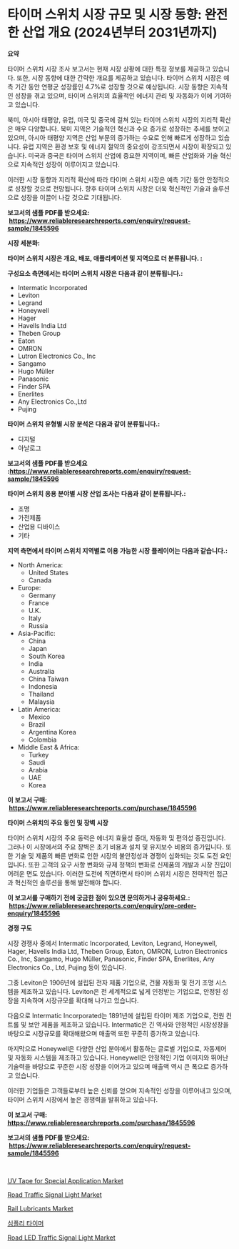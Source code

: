 <p><h1>타이머 스위치 시장 규모 및 시장 동향: 완전한 산업 개요 (2024년부터 2031년까지)</h1></p><p><strong>요약</strong></p>
<p><p>타이머 스위치 시장 조사 보고서는 현재 시장 상황에 대한 특정 정보를 제공하고 있습니다. 또한, 시장 동향에 대한 간략한 개요를 제공하고 있습니다. 타이머 스위치 시장은 예측 기간 동안 연평균 성장률인 4.7%로 성장할 것으로 예상됩니다. 시장 동향은 지속적인 성장을 겪고 있으며, 타이머 스위치의 효율적인 에너지 관리 및 자동화가 이에 기여하고 있습니다.</p><p>북미, 아시아 태평양, 유럽, 미국 및 중국에 걸쳐 있는 타이머 스위치 시장의 지리적 확산은 매우 다양합니다. 북미 지역은 기술적인 혁신과 수요 증가로 성장하는 추세를 보이고 있으며, 아시아 태평양 지역은 산업 부문의 증가하는 수요로 인해 빠르게 성장하고 있습니다. 유럽 지역은 환경 보호 및 에너지 절약의 중요성이 강조되면서 시장이 확장되고 있습니다. 미국과 중국은 타이머 스위치 산업에 중요한 지역이며, 빠른 산업화와 기술 혁신으로 지속적인 성장이 이루어지고 있습니다.</p><p>이러한 시장 동향과 지리적 확산에 따라 타이머 스위치 시장은 예측 기간 동안 안정적으로 성장할 것으로 전망됩니다. 향후 타이머 스위치 시장은 더욱 혁신적인 기술과 솔루션으로 성장을 이끌어 나갈 것으로 기대됩니다.</p></p>
<p><strong>보고서의 샘플 PDF를 받으세요: &nbsp;<a href="https://www.reliableresearchreports.com/enquiry/request-sample/1845596">https://www.reliableresearchreports.com/enquiry/request-sample/1845596</a></strong></p>
<p><strong>시장 세분화:</strong></p>
<p><strong> 타이머 스위치 시장은 개요, 배포, 애플리케이션 및 지역으로 더 분류됩니다. :</strong></p>
<p><strong>구성요소 측면에서는 타이머 스위치 시장은 다음과 같이 분류됩니다.:</strong></p>
<p><ul><li>Intermatic Incorporated</li><li>Leviton</li><li>Legrand</li><li>Honeywell</li><li>Hager</li><li>Havells India Ltd</li><li>Theben Group</li><li>Eaton</li><li>OMRON</li><li>Lutron Electronics Co., Inc</li><li>Sangamo</li><li>Hugo Müller</li><li>Panasonic</li><li>Finder SPA</li><li>Enerlites</li><li>Any Electronics Co.,Ltd</li><li>Pujing</li></ul></p>
<p><strong> 타이머 스위치 유형별 시장 분석은 다음과 같이 분류됩니다.:</strong></p>
<p><ul><li>디지털</li><li>아날로그</li></ul></p>
<p><strong>보고서의 샘플 PDF를 받으세요 :<a href="https://www.reliableresearchreports.com/enquiry/request-sample/1845596">https://www.reliableresearchreports.com/enquiry/request-sample/1845596</a></strong></p>
<p><strong> 타이머 스위치 응용 분야별 시장 산업 조사는 다음과 같이 분류됩니다.:</strong></p>
<p><ul><li>조명</li><li>가전제품</li><li>산업용 디바이스</li><li>기타</li></ul></p>
<p><strong>지역 측면에서 타이머 스위치 지역별로 이용 가능한 시장 플레이어는 다음과 같습니다.:</strong></p>
<p><ul>
    <li>
        North America:
        <ul>
            <li>United States</li>
            <li>Canada</li>
        </ul>
    </li>
    <li>
        Europe:
        <ul>
            <li>Germany</li>
            <li>France</li>
            <li>U.K.</li>
            <li>Italy</li>
            <li>Russia</li>
        </ul>
    </li>
    <li>
        Asia-Pacific:
        <ul>
            <li>China</li>
            <li>Japan</li>
            <li>South Korea</li>
            <li>India</li>
            <li>Australia</li>
            <li>China Taiwan</li>
            <li>Indonesia</li>
            <li>Thailand</li>
            <li>Malaysia</li>
        </ul>
    </li>
    <li>
        Latin America:
        <ul>
            <li>Mexico</li>
            <li>Brazil</li>
            <li>Argentina Korea</li>
            <li>Colombia</li>
        </ul>
    </li>
    <li>
        Middle East & Africa:
        <ul>
            <li>Turkey</li>
            <li>Saudi</li>
            <li>Arabia</li>
            <li>UAE</li>
            <li>Korea</li>
        </ul>
    </li>
    </ul></p>
<p><strong>이 보고서 구매: &nbsp;<a href="https://www.reliableresearchreports.com/purchase/1845596">https://www.reliableresearchreports.com/purchase/1845596</a></strong></p>
<p><strong>타이머 스위치의 주요 동인 및 장벽 시장</strong></p>
<p><p>타이머 스위치 시장의 주요 동력은 에너지 효율성 증대, 자동화 및 편의성 증진입니다. 그러나 이 시장에서의 주요 장벽은 초기 비용과 설치 및 유지보수 비용의 증가입니다. 또한 기술 및 제품의 빠른 변화로 인한 시장의 불안정성과 경쟁이 심화되는 것도 도전 요인입니다. 또한 고객의 요구 사항 변화와 규제 정책의 변화로 신제품의 개발과 시장 진입이 어려운 면도 있습니다. 이러한 도전에 직면하면서 타이머 스위치 시장은 전략적인 접근과 혁신적인 솔루션을 통해 발전해야 합니다.</p></p>
<p><strong>이 보고서를 구매하기 전에 궁금한 점이 있으면 문의하거나 공유하세요.: &nbsp;<a href="https://www.reliableresearchreports.com/enquiry/pre-order-enquiry/1845596">https://www.reliableresearchreports.com/enquiry/pre-order-enquiry/1845596</a></strong></p>
<p><strong>경쟁 구도</strong></p>
<p><p>시장 경쟁사 중에서 Intermatic Incorporated, Leviton, Legrand, Honeywell, Hager, Havells India Ltd, Theben Group, Eaton, OMRON, Lutron Electronics Co., Inc, Sangamo, Hugo Müller, Panasonic, Finder SPA, Enerlites, Any Electronics Co., Ltd, Pujing 등이 있습니다. </p><p>그중 Leviton은 1906년에 설립된 전자 제품 기업으로, 건물 자동화 및 전기 조명 시스템을 제조하고 있습니다. Leviton은 전 세계적으로 넓게 인정받는 기업으로, 안정된 성장을 지속하며 시장규모를 확대해 나가고 있습니다. </p><p>다음으로 Intermatic Incorporated는 1891년에 설립된 타이머 제조 기업으로, 전원 컨트롤 및 보안 제품을 제조하고 있습니다. Intermatic은 긴 역사와 안정적인 시장성장을 바탕으로 시장규모를 확대해왔으며 매출액 또한 꾸준히 증가하고 있습니다. </p><p>마지막으로 Honeywell은 다양한 산업 분야에서 활동하는 글로벌 기업으로, 자동제어 및 자동화 시스템을 제조하고 있습니다. Honeywell은 안정적인 기업 이미지와 뛰어난 기술력을 바탕으로 꾸준한 시장 성장을 이어가고 있으며 매출액 역시 큰 폭으로 증가하고 있습니다. </p><p>이러한 기업들은 고객들로부터 높은 신뢰를 얻으며 지속적인 성장을 이루어내고 있으며, 타이머 스위치 시장에서 높은 경쟁력을 발휘하고 있습니다.</p></p>
<p><strong>이 보고서 구매: &nbsp; <a href="https://www.reliableresearchreports.com/purchase/1845596">https://www.reliableresearchreports.com/purchase/1845596</a></strong></p>
<p><strong>보고서의 샘플 PDF를 받으세요: &nbsp;<a href="https://www.reliableresearchreports.com/enquiry/request-sample/1845596">https://www.reliableresearchreports.com/enquiry/request-sample/1845596</a></strong><strong></strong></p>
<p>&nbsp;</p>
<p><p><a href="https://cat-emmental-94b.notion.site/UV-Tape-for-Special-Application-Market-Size-Market-Share-and-Global-Market-Analysis-Report-2024--d17ea3b817504b268fc1d405b91ab3c2">UV Tape for Special Application Market</a></p><p><a href="https://issuu.com/reportprime-2/docs/road-traffic-signal-light-market-size-2030.pptx">Road Traffic Signal Light Market</a></p><p><a href="https://view.publitas.com/reportprime-1/global-rail-lubricants-market-size-and-market-trends-insights-and-projections-from-2023-to-2030/">Rail Lubricants Market</a></p><p><a href="https://github.com/vss5505pa7z1p/Market-Research-Report-List-1/blob/main/3403226190536.md">심플리 타이머</a></p><p><a href="https://issuu.com/reportprime-2/docs/road-led-traffic-signal-light-market-size-2030.ppt">Road LED Traffic Signal Light Market</a></p></p>